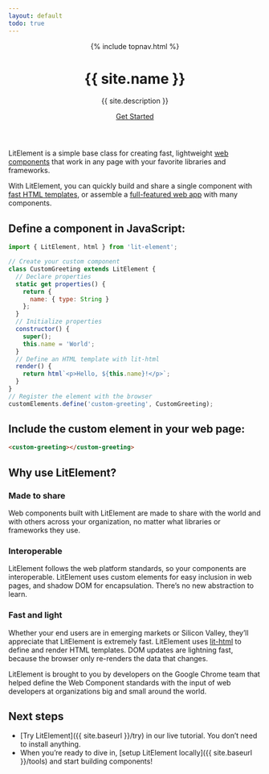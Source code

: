 ```yaml
---
layout: default
todo: true
---
```

<header class="hero">
{% include topnav.html %}
<div class="wrapper">
<h1 class="hero-title">{{ site.name }}</h1>
<p class="hero-caption">{{ site.description }}</p>
<a class="hero-link" href="{{ site.baseurl }}/try">Get Started</a>
</div>
</header>

<section class="grey-bg">
<div class="wrapper">
<div class="responsive-row center">
<div style="max-width: 600px">

LitElement is a simple base class for creating fast, lightweight [web components](https://developer.mozilla.org/en-US/docs/Web/Web_Components) that work in any page with your favorite libraries and frameworks.

With LitElement, you can quickly build and share a single component with [fast HTML templates](https://polymer.github.io/lit-html/), or assemble a [full-featured web app](https://polymer.github.io/pwa-starter-kit/) with many components.

</div>
</div>
</div>
</section>

<section>
<div class="wrapper">

## Define a component in JavaScript:

```js
import { LitElement, html } from 'lit-element';

// Create your custom component
class CustomGreeting extends LitElement {
  // Declare properties
  static get properties() {
    return {
      name: { type: String }
    };
  }
  // Initialize properties
  constructor() {
    super();
    this.name = 'World';
  }
  // Define an HTML template with lit-html
  render() {
    return html`<p>Hello, ${this.name}!</p>`;
  }
}
// Register the element with the browser
customElements.define('custom-greeting', CustomGreeting);
```

## Include the custom element in your web page:

```html
<custom-greeting></custom-greeting>
```

</div>
</section>

<section class="grey-bg">
<div class="wrapper">

## Why use LitElement?

<div class="responsive-row">
<div style="flex: 1">

### Made to share

Web components built with LitElement are made to share with the world and with others across your organization, no matter what libraries or frameworks they use. 

</div>
<div style="flex: 1">

### Interoperable

LitElement follows the web platform standards, so your components are interoperable. LitElement uses custom elements for easy inclusion in web pages, and shadow DOM for encapsulation. There’s no new abstraction to learn.

</div>
<div style="flex: 1">

### Fast and light

Whether your end users are in emerging markets or Silicon Valley, they’ll appreciate that LitElement is extremely fast. LitElement uses [lit-html](https://github.com/Polymer/lit-html) to define and render HTML templates. DOM updates are lightning fast, because the browser only re-renders the data that changes.

</div>
</div>
</div>
</section>

<section>
<div class="wrapper">
<div class="responsive-row center">
<div style="max-width: 600px">

LitElement is brought to you by developers on the Google Chrome team that helped define the Web Component standards with the input of web developers at organizations big and small around the world. 

</div>
</div>
</div>
</section>

<section class="grey-bg">
<div class="wrapper">

## Next steps

- [Try LitElement]({{ site.baseurl }}/try) in our live tutorial. You don’t need to install anything.
- When you’re ready to dive in, [setup LitElement locally]({{ site.baseurl }}/tools) and start building components!

</div>
</section>
